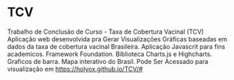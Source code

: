 # TCV
Trabalho de Conclusão de Curso - Taxa de Cobertura Vacinal (TCV)
Aplicação web desenvolvida pra Gerar Visualizações Gráficas baseadas em dados da taxa de cobertura vacinal Brasileira.
Aplicação Javascrit para fins academicos.
Framework Foundation.
Biblioteca Charts.js e Highcharts.
Graficos de barra.
Mapa interativo do Brasil.
Pode Ser Acessado para visualização em https://holyox.github.io/TCV/#
